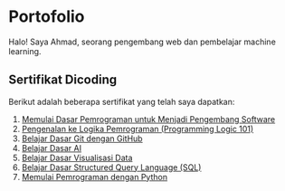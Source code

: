# Portofolio

Halo! Saya Ahmad, seorang pengembang web dan pembelajar machine learning.

## Sertifikat Dicoding
Berikut adalah beberapa sertifikat yang telah saya dapatkan:

1. [Memulai Dasar Pemrograman untuk Menjadi Pengembang Software](https://www.dicoding.com/certificates/L4PQE32EVPO1)
2. [Pengenalan ke Logika Pemrograman (Programming Logic 101)](https://www.dicoding.com/certificates/MRZMNDL03PYQ)
3. [Belajar Dasar Git dengan GitHub](https://www.dicoding.com/certificates/0LZ0R10D3P65)
4. [Belajar Dasar AI](https://www.dicoding.com/certificates/6RPNRDLVRX2M)
5. [Belajar Dasar Visualisasi Data](https://www.dicoding.com/certificates/L4PQE616VPO1)
6. [Belajar Dasar Structured Query Language (SQL)](https://www.dicoding.com/certificates/GRX539N4Y20M)
7. [Memulai Pemrograman dengan Python](https://www.dicoding.com/certificates/07Z63V5EWZQR)
